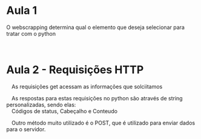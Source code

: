 <html>
<head></head>
<body>
<h1>Aula 1</h1>
    <p>O webscrapping determina qual o elemento que deseja selecionar para tratar com o python</p>
<br>
<h1> Aula 2 - Requisições HTTP</h1>
    <p>&emsp;As requisições get acessam as informações que solciitamos</p>
    <p>&emsp;As respostas para estas requisições no python são através de string personalizadas, sendo elas:<br> &emsp;Códigos de status, Cabeçalho e Conteudo</p>
    <p>&emsp;Outro método muito utilizado é o POST, que é utilizado para enviar dados para o servidor.</p>

</body>

